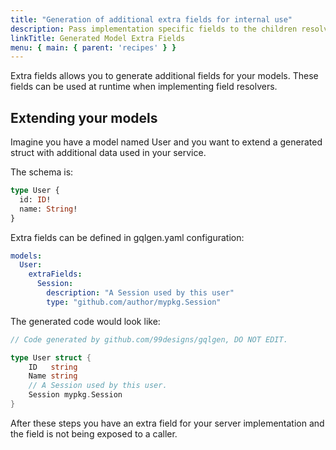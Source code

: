 ```yaml
---
title: "Generation of additional extra fields for internal use"
description: Pass implementation specific fields to the children resolvers without being forced to define your own types for a GraphQL model.
linkTitle: Generated Model Extra Fields
menu: { main: { parent: 'recipes' } }
---
```


Extra fields allows you to generate additional fields for your models.
These fields can be used at runtime when implementing field resolvers.

## Extending your models
Imagine you have a model named User and you want to extend a generated struct with additional data used in your service.

The schema is:

```graphql
type User {
  id: ID!
  name: String!
}
```

Extra fields can be defined in gqlgen.yaml configuration:

```yaml
models:
  User:
    extraFields:
      Session:
        description: "A Session used by this user"
        type: "github.com/author/mypkg.Session"
```

The generated code would look like:

```go
// Code generated by github.com/99designs/gqlgen, DO NOT EDIT.

type User struct {
	ID   string
	Name string
	// A Session used by this user.
	Session mypkg.Session
}
```

After these steps you have an extra field for your server implementation and the field is not being exposed to a caller.
